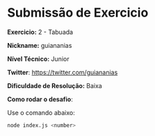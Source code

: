 # Submissão de Exercicio

**Exercicio:** 2 - Tabuada

**Nickname:** guiananias

**Nível Técnico:** Junior

**Twitter**: https://twitter.com/guiananias

**Dificuldade de Resolução:** Baixa

**Como rodar o desafio**: 

Use o comando abaixo: 
```bash
node index.js <number>
```
